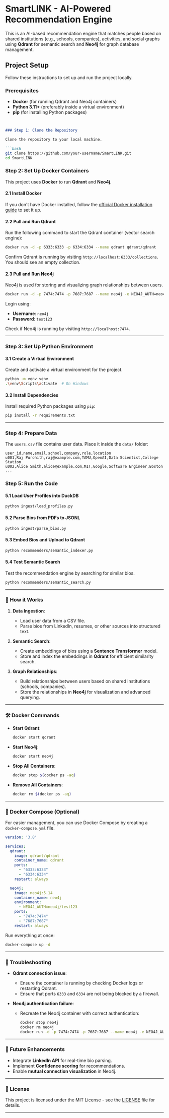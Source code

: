 
# SmartLINK - AI-Powered Recommendation Engine


This is an AI-based recommendation engine that matches people based on shared institutions (e.g., schools, companies), activities, and social graphs using **Qdrant** for semantic search and **Neo4j** for graph database management.


## Project Setup

Follow these instructions to set up and run the project locally.

### Prerequisites

- **Docker** (for running Qdrant and Neo4j containers)
- **Python 3.11+** (preferably inside a virtual environment)
- **pip** (for installing Python packages)


````markdown


### Step 1: Clone the Repository

Clone the repository to your local machine.

```bash
git clone https://github.com/your-username/SmartLINK.git
cd SmartLINK
````

### Step 2: Set Up Docker Containers

This project uses **Docker** to run **Qdrant** and **Neo4j**.

#### 2.1 Install Docker

If you don't have Docker installed, follow the [official Docker installation guide](https://docs.docker.com/get-docker/) to set it up.

#### 2.2 Pull and Run Qdrant

Run the following command to start the Qdrant container (vector search engine):

```bash
docker run -d -p 6333:6333 -p 6334:6334 --name qdrant qdrant/qdrant
```

Confirm Qdrant is running by visiting `http://localhost:6333/collections`. You should see an empty collection.

#### 2.3 Pull and Run Neo4j

Neo4j is used for storing and visualizing graph relationships between users.

```bash
docker run -d -p 7474:7474 -p 7687:7687 --name neo4j -e NEO4J_AUTH=neo4j/test123 neo4j:5.14
```

Login using:

* **Username**: `neo4j`
* **Password**: `test123`

Check if Neo4j is running by visiting `http://localhost:7474`.

---

### Step 3: Set Up Python Environment

#### 3.1 Create a Virtual Environment

Create and activate a virtual environment for the project.

```bash
python -m venv venv
.\venv\Scripts\activate  # On Windows
```

#### 3.2 Install Dependencies

Install required Python packages using `pip`:

```bash
pip install -r requirements.txt
```

---

### Step 4: Prepare Data

The `users.csv` file contains user data. Place it inside the `data/` folder:

```csv
user_id,name,email,school,company,role,location
u001,Raj Purohith,raj@example.com,TAMU,OpenAI,Data Scientist,College Station
u002,Alice Smith,alice@example.com,MIT,Google,Software Engineer,Boston
...
```

### Step 5: Run the Code

#### 5.1 Load User Profiles into DuckDB

```bash
python ingest/load_profiles.py
```

#### 5.2 Parse Bios from PDFs to JSONL

```bash
python ingest/parse_bios.py
```

#### 5.3 Embed Bios and Upload to Qdrant

```bash
python recommenders/semantic_indexer.py
```

#### 5.4 Test Semantic Search

Test the recommendation engine by searching for similar bios.

```bash
python recommenders/semantic_search.py
```

---

### 📝 How it Works

1. **Data Ingestion**:

   * Load user data from a CSV file.
   * Parse bios from LinkedIn, resumes, or other sources into structured text.

2. **Semantic Search**:

   * Create embeddings of bios using a **Sentence Transformer** model.
   * Store and index the embeddings in **Qdrant** for efficient similarity search.

3. **Graph Relationships**:

   * Build relationships between users based on shared institutions (schools, companies).
   * Store the relationships in **Neo4j** for visualization and advanced querying.

---

### 🛠️ Docker Commands

* **Start Qdrant**:

  ```bash
  docker start qdrant
  ```

* **Start Neo4j**:

  ```bash
  docker start neo4j
  ```

* **Stop All Containers**:

  ```bash
  docker stop $(docker ps -aq)
  ```

* **Remove All Containers**:

  ```bash
  docker rm $(docker ps -aq)
  ```

---

### 🐳 Docker Compose (Optional)

For easier management, you can use Docker Compose by creating a `docker-compose.yml` file.

```yaml
version: '3.8'

services:
  qdrant:
    image: qdrant/qdrant
    container_name: qdrant
    ports:
      - "6333:6333"
      - "6334:6334"
    restart: always

  neo4j:
    image: neo4j:5.14
    container_name: neo4j
    environment:
      - NEO4J_AUTH=neo4j/test123
    ports:
      - "7474:7474"
      - "7687:7687"
    restart: always
```

Run everything at once:

```bash
docker-compose up -d
```

---

### 🚧 Troubleshooting

* **Qdrant connection issue**:

  * Ensure the container is running by checking Docker logs or restarting Qdrant.
  * Ensure that ports `6333` and `6334` are not being blocked by a firewall.

* **Neo4j authentication failure**:

  * Recreate the Neo4j container with correct authentication:

    ```bash
    docker stop neo4j
    docker rm neo4j
    docker run -d -p 7474:7474 -p 7687:7687 --name neo4j -e NEO4J_AUTH=neo4j/test123 neo4j:5.14
    ```

---

### 🚀 Future Enhancements

* Integrate **LinkedIn API** for real-time bio parsing.
* Implement **Confidence scoring** for recommendations.
* Enable **mutual connection visualization** in Neo4j.

---

### 📄 License

This project is licensed under the MIT License - see the [LICENSE](LICENSE) file for details.

---

````


